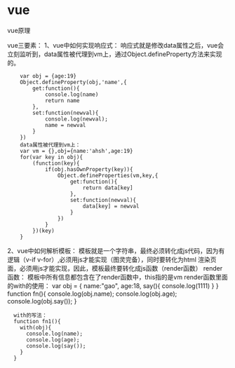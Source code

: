 # vue
vue原理

vue三要素：
  1、vue中如何实现响应式：
    响应式就是修改data属性之后，vue会立刻监听到，data属性被代理到vm上，通过Object.defineProperty方法来实现的。
    
		var obj = {age:19}
		Object.defineProperty(obj,'name',{
			get:function(){
				console.log(name)
				return name
			},
			set:function(newval){
				console.log(newval);
				name = newval
			}
		})
		data属性被代理到vm上：
		var vm = {},obj={name:'ahsh',age:19}
		for(var key in obj){
			(function(key){
				if(obj.hasOwnProperty(key)){
					Object.defineProperties(vm,key,{
				        get:function(){
				            return data[key]
				        },
				        set:function(newval){
				            data[key] = newval
				        }
				    })
			    }
			})(key)
		}
  
  2、vue中如何解析模板：
		模板就是一个字符串，最终必须转化成js代码，因为有逻辑（v-if v-for）,必须用js才能实现（图灵完备），同时要转化为html
		渲染页面，必须用js才能实现，因此，模板最终要转化成js函数（render函数）
    render函数：
      模板中所有信息都包含在了render函数中，this指的是vm
    render函数里面的with的使用：
      var obj = {
        name:"gao",
        age:18,
        say(){
          console.log(1111)
        }
      }
      function fn(){
        console.log(obj.name);
        console.log(obj.age);
        console.log(obj.say());
      }
      
      with的写法：
      function fn1(){
        with(obj){
          console.log(name);
          console.log(age);
          console.log(say());
        }
      }
      


      
      
      
      
      
      
